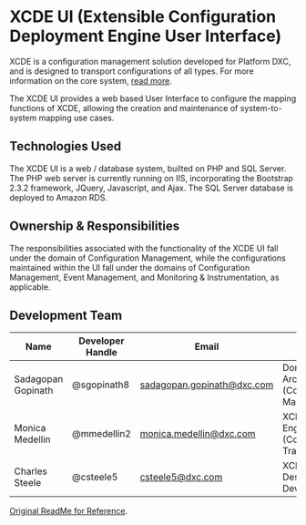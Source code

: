 # XCDE UI (Extensible Configuration Deployment Engine User Interface)

XCDE is a configuration management solution developed for Platform DXC, and is designed to transport configurations of all types.  For more information on the core system, [read more](https://github.dxc.com/Platform-DXC/xcde/blob/master/README.md).

The XCDE UI provides a web based User Interface to configure the mapping functions of XCDE, allowing the creation and maintenance of system-to-system mapping use cases.

## Technologies Used

The XCDE UI is a web / database system, builted on PHP and SQL Server.  The PHP web server is currently running on IIS, incorporating the Bootstrap 2.3.2 framework, JQuery, Javascript, and Ajax.  The SQL Server database is deployed to Amazon RDS.

## Ownership & Responsibilities

The responsibilities associated with the functionality of the XCDE UI fall under the domain of Configuration Management, while the configurations maintained within the UI fall under the domains of Configuration Management, Event Management, and Monitoring & Instrumentation, as applicable. 

## Development Team

| Name | Developer Handle | Email | Role |
|------|------------------|-------|------|
| Sadagopan Gopinath | @sgopinath8 | sadagopan.gopinath@dxc.com | Domain Architect (Configuration Management) |
| Monica Medellin | @mmedellin2 | monica.medellin@dxc.com | XCDE Lead Engineer (Configuration Transport) |
| Charles Steele | @csteele5 | csteele5@dxc.com | XCDE UI Designer and Developer |


[Original ReadMe for Reference](https://github.dxc.com/Platform-DXC/xcde-map-ui/blob/master/README_orig.md).


